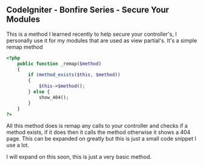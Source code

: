 ## CodeIgniter - Bonfire Series - Secure Your Modules


This is a method I learned recently to help secure your controller's,  I personally use it for my modules that are used as view partial's.  It's a simple remap method

~~~ php
<?php
	public function _remap($method)
	{
		if (method_exists($this, $method))
		{
			$this->$method();
		} else {
			show_404();
		}
	}    
?>	
~~~ 


All this method does is remap any calls to your controller and checks if a method exists, if it does then it calls the method otherwise it shows a 404 page.  This can be expanded on greatly but this is just a small code snippet I use a lot.

I will expand on this soon, this is just a very basic method.